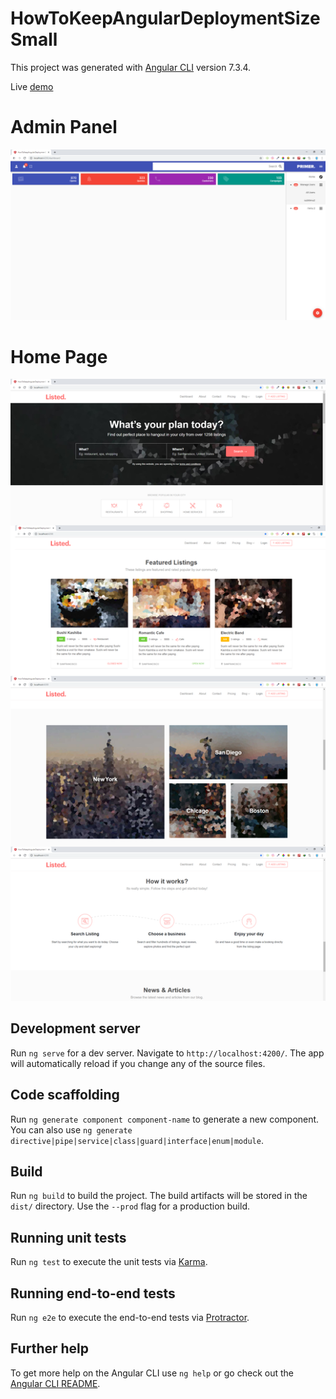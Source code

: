 # HowToKeepAngularDeploymentSizeSmall

This project was generated with [Angular CLI](https://github.com/angular/angular-cli) version 7.3.4.

Live <a href='https://younos1986.github.io/'> demo </a> 

# Admin Panel

<img  src='https://raw.githubusercontent.com/younos1986/HowToKeepAngularDeploymentSizeSmall/master/doc/dashboard.png' />




# Home Page

<img  src='https://raw.githubusercontent.com/younos1986/HowToKeepAngularDeploymentSizeSmall/master/doc/homepage.png' />


## Development server

Run `ng serve` for a dev server. Navigate to `http://localhost:4200/`. The app will automatically reload if you change any of the source files.

## Code scaffolding

Run `ng generate component component-name` to generate a new component. You can also use `ng generate directive|pipe|service|class|guard|interface|enum|module`.

## Build

Run `ng build` to build the project. The build artifacts will be stored in the `dist/` directory. Use the `--prod` flag for a production build.

## Running unit tests

Run `ng test` to execute the unit tests via [Karma](https://karma-runner.github.io).

## Running end-to-end tests

Run `ng e2e` to execute the end-to-end tests via [Protractor](http://www.protractortest.org/).

## Further help

To get more help on the Angular CLI use `ng help` or go check out the [Angular CLI README](https://github.com/angular/angular-cli/blob/master/README.md).
